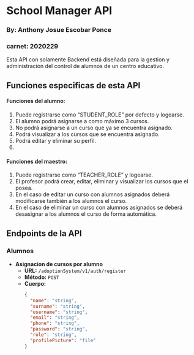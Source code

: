 # School Manager API
### By: Anthony Josue Escobar Ponce 
### carnet: 2020229 
Esta API con solamente Backend está diseñada para la gestion y administración del control de alumnos de un centro educativo.
## Funciones especificas de esta API
#### Funciones del alumno:
1. Puede registrarse como “STUDENT_ROLE” por defecto y logearse.
2. El alumno podrá asignarse a como máximo 3 cursos.
3. No podrá asignarse a un curso que ya se encuentra asignado.
4. Podrá visualizar a los cursos que se encuentra asignado.
5. Podrá editar y eliminar su perfil.
6. 
#### Funciones del maestro:
1. Puede registrarse como “TEACHER_ROLE” y logearse.
2. El profesor podrá crear, editar, eliminar y visualizar los cursos que el posea.
3. En el caso de editar un curso con alumnos asignados deberá modificarse también a los alumnos el
curso.
4. En el caso de eliminar un curso con alumnos asignados se deberá desasignar a los alumnos el curso de
forma automática.

## Endpoints de la API

### Alumnos

- **Asignacion de cursos por alumno**
  - **URL:** `/adoptionSystem/v1/auth/register`
  - **Método:** `POST`
  - **Cuerpo:**
    ```json
    {
      "name": "string",
      "surname": "string",
      "username": "string",
      "email": "string",
      "phone": "string",
      "password": "string",
      "role": "string",
      "profilePicture": "file"
    }
    ```
